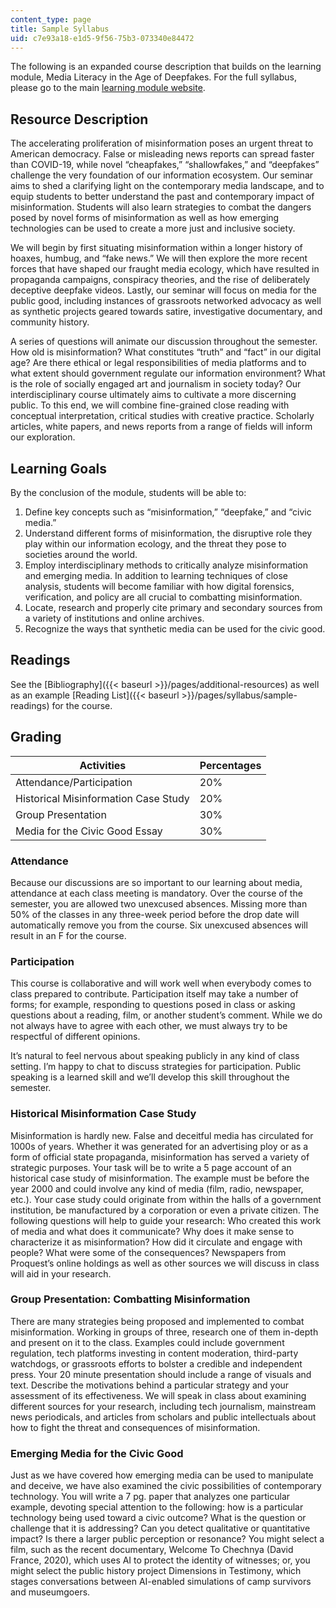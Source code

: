 ```yaml
---
content_type: page
title: Sample Syllabus
uid: c7e93a18-e1d5-9f56-75b3-073340e84472
---
```


The following is an expanded course description that builds on the learning module, Media Literacy in the Age of Deepfakes. For the full syllabus, please go to the main [learning module website](https://deepfakes.virtuality.mit.edu/).

Resource Description
--------------------

The accelerating proliferation of misinformation poses an urgent threat to American democracy. False or misleading news reports can spread faster than COVID-19, while novel “cheapfakes,” “shallowfakes,” and “deepfakes” challenge the very foundation of our information ecosystem. Our seminar aims to shed a clarifying light on the contemporary media landscape, and to equip students to better understand the past and contemporary impact of misinformation. Students will also learn strategies to combat the dangers posed by novel forms of misinformation as well as how emerging technologies can be used to create a more just and inclusive society.

We will begin by first situating misinformation within a longer history of hoaxes, humbug, and “fake news.” We will then explore the more recent forces that have shaped our fraught media ecology, which have resulted in propaganda campaigns, conspiracy theories, and the rise of deliberately deceptive deepfake videos. Lastly, our seminar will focus on media for the public good, including instances of grassroots networked advocacy as well as synthetic projects geared towards satire, investigative documentary, and community history.

A series of questions will animate our discussion throughout the semester. How old is misinformation? What constitutes “truth” and “fact” in our digital age? Are there ethical or legal responsibilities of media platforms and to what extent should government regulate our information environment? What is the role of socially engaged art and journalism in society today? Our interdisciplinary course ultimately aims to cultivate a more discerning public. To this end, we will combine fine-grained close reading with conceptual interpretation, critical studies with creative practice. Scholarly articles, white papers, and news reports from a range of fields will inform our exploration.

Learning Goals
--------------

By the conclusion of the module, students will be able to:

1.  Define key concepts such as “misinformation,” “deepfake,” and “civic media.”
2.  Understand different forms of misinformation, the disruptive role they play within our information ecology, and the threat they pose to societies around the world.
3.  Employ interdisciplinary methods to critically analyze misinformation and emerging media. In addition to learning techniques of close analysis, students will become familiar with how digital forensics, verification, and policy are all crucial to combatting misinformation.
4.  Locate, research and properly cite primary and secondary sources from a variety of institutions and online archives.
5.  Recognize the ways that synthetic media can be used for the civic good.

Readings
--------

See the [Bibliography]({{< baseurl >}}/pages/additional-resources) as well as an example [Reading List]({{< baseurl >}}/pages/syllabus/sample-readings) for the course.  

Grading
-------

| Activities | Percentages |
| --- | --- |
| Attendance/Participation | 20% |
| Historical Misinformation Case Study | 20% |
| Group Presentation | 30% |
| Media for the Civic Good Essay | 30% 

### Attendance

Because our discussions are so important to our learning about media, attendance at each class meeting is mandatory. Over the course of the semester, you are allowed two unexcused absences. Missing more than 50% of the classes in any three-week period before the drop date will automatically remove you from the course. Six unexcused absences will result in an F for the course.

### Participation

This course is collaborative and will work well when everybody comes to class prepared to contribute. Participation itself may take a number of forms; for example, responding to questions posed in class or asking questions about a reading, film, or another student’s comment. While we do not always have to agree with each other, we must always try to be respectful of different opinions.

It’s natural to feel nervous about speaking publicly in any kind of class setting. I’m happy to chat to discuss strategies for participation. Public speaking is a learned skill and we’ll develop this skill throughout the semester.

### Historical Misinformation Case Study

Misinformation is hardly new. False and deceitful media has circulated for 1000s of years. Whether it was generated for an advertising ploy or as a form of official state propaganda, misinformation has served a variety of strategic purposes. Your task will be to write a 5 page account of an historical case study of misinformation. The example must be before the year 2000 and could involve any kind of media (film, radio, newspaper, etc.). Your case study could originate from within the halls of a government institution, be manufactured by a corporation or even a private citizen. The following questions will help to guide your research: Who created this work of media and what does it communicate? Why does it make sense to characterize it as misinformation? How did it circulate and engage with people? What were some of the consequences? Newspapers from Proquest’s online holdings as well as other sources we will discuss in class will aid in your research.

### Group Presentation: Combatting Misinformation

There are many strategies being proposed and implemented to combat misinformation. Working in groups of three, research one of them in-depth and present on it to the class. Examples could include government regulation, tech platforms investing in content moderation, third-party watchdogs, or grassroots efforts to bolster a credible and independent press. Your 20 minute presentation should include a range of visuals and text. Describe the motivations behind a particular strategy and your assessment of its effectiveness. We will speak in class about examining different sources for your research, including tech journalism, mainstream news periodicals, and articles from scholars and public intellectuals about how to fight the threat and consequences of misinformation.

### Emerging Media for the Civic Good

Just as we have covered how emerging media can be used to manipulate and deceive, we have also examined the civic possibilities of contemporary technology. You will write a 7 pg. paper that analyzes one particular example, devoting special attention to the following: how is a particular technology being used toward a civic outcome? What is the question or challenge that it is addressing? Can you detect qualitative or quantitative impact? Is there a larger public perception or resonance? You might select a film, such as the recent documentary, Welcome To Chechnya (David France, 2020), which uses AI to protect the identity of witnesses; or, you might select the public history project Dimensions in Testimony, which stages conversations between AI-enabled simulations of camp survivors and museumgoers.